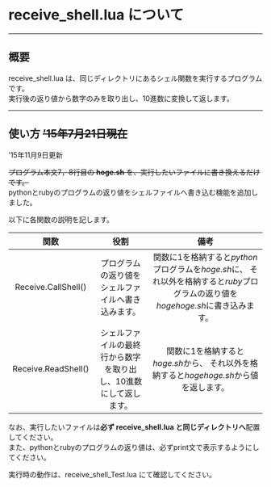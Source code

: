# receive_shell.lua について
---
## 概要

 receive_shell.lua は、同じディレクトリにあるシェル関数を実行するプログラムです。  
 実行後の返り値から数字のみを取り出し、10進数に変換して返します。    

---
## 使い方 ~~’15年7月21日現在~~  
’15年11月9日更新

~~プログラム本文7，8行目の **hoge.sh** を、実行したいファイルに書き換えるだけです。~~  
pythonとrubyのプログラムの返り値をシェルファイルへ書き込む機能を追加しました。

以下に各関数の説明を記します。

|関数|役割|備考|
|:-:|:-:|:-:|
|Receive.CallShell()|プログラムの返り値をシェルファイルへ書き込みます。|関数に1を格納すると*python*プログラムを*hoge.sh*に、  それ以外を格納すると*ruby*プログラムの返り値を*hogehoge.sh*に書き込みます。|
|Receive.ReadShell()|シェルファイルの最終行から数字を取り出し、10進数にして返します。|関数に1を格納すると*hoge.sh*から、  それ以外を格納すると*hogehoge.sh*から値を返します。|

なお、実行したいファイルは**必ず receive_shell.lua と同じディレクトリへ**配置してください。  
また、pythonとrubyのプログラムの返り値は、必ずprint文で表示するようにしてください。  

実行時の動作は、receive_shell_Test.lua にて確認してください。